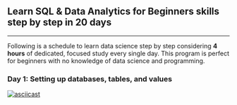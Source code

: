 ## Learn SQL & Data Analytics for Beginners skills step by step in 20 days
------------------------------------------------------

Following is a schedule to learn data science step by step considering **4 hours** of dedicated, focused study every single day. This program is perfect for beginners with no knowledge of data science and programming.

### Day 1: Setting up databases, tables, and values


[![asciicast](https://asciinema.org/a/9wmXEBieqkEAlOAseKJbhMU2P.svg)](https://asciinema.org/a/9wmXEBieqkEAlOAseKJbhMU2P)
